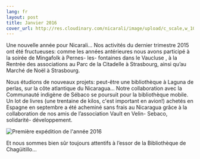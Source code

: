 ```yaml
---
lang: fr
layout: post
title: Janvier 2016
cover_url: http://res.cloudinary.com/nicarali/image/upload/c_scale,w_1024/v1458026919/IMG-20160314-WA0004_yzdjcd.jpg
---
```

Une nouvelle année pour Nicarali… Nos activités du dernier trimestre 2015 ont été fructueuses: comme les années antérieures nous avons participé à la soirée de Mingafolk à Pernes- les- fontaines dans le Vaucluse , à la Rentrée des associations au Parc de la Citadelle à Strasbourg, ainsi qu’au Marché de Noël à Strasbourg. 

Nous étudions de nouveaux projets: peut-être une bibliothèque à Laguna de perlas, sur la côte atlantique du Nicaragua…  Notre collaboration avec la Communauté indigène de Sébaco se poursuit pour la bibliothèque mobile. Un lot de livres (une trentaine de kilos, c'est important en avion!) achetés en Espagne en septembre a été acheminé sans frais au Nicaragua grâce à la collaboration de nos amis de l’association Vault en Velin- Sebaco, solidarité- développement.

![Première expédition de l'année 2016](http://res.cloudinary.com/nicarali/image/upload/c_scale,w_1024/v1458026919/IMG-20160314-WA0004_yzdjcd.jpg)

Et nous sommes  bien sûr toujours attentifs à l’essor de la Bibliothèque de Chagüitillo…

 